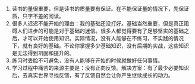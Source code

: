 1. 读书的量很重要，但是读书的质量要有保证。在不能保证量的情况下，先保证质，只字不差的阅读。
2. 很多人迟迟不能开始的理由：我的基础还没打好。基础当然重要，但是真正阻碍人们进步的可能是对于基础的迷信。很多人都觉得要有了足够坚实的基础之后，才可以开始使用知识。实际情况，没有人能够在不练习，不实践的情况下，就有良好的基础。不论你掌握多少基础知识，没有后期的实战，这些知识是无法得到巩固和提升的。
3. 练习时丢脸不可避免，没有人能够在开始的时候就做好任何事情。
4. 学习过程中痛苦的来源主要是：没有正向反馈。解决方案：有了最少必要知识后，去真实世界寻找反馈，有了反馈自然会让你产生继续成长的动力。

